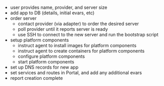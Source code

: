 - user provides name, provider, and server size
- add app to DB (details, initial evars, etc)
- order server
    - contact provider (via adapter) to order the desired server
    - poll provider until it reports server is ready
    - use SSH to connect to the new server and run the bootstrap script
- setup platform components
    - instruct agent to install images for platform components
    - instruct agent to create containers for platform components
    - configure platform components
    - start platform components
- set up DNS records for new app
- set services and routes in Portal, and add any additional evars
- report creation complete
